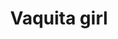 ---
title: Vaquita girl
date: 
draft: false

# descripcion
description : Pulsera de plata 925

materials: Plata 925

color: Plata y rojo

dimensions: 16cm largo

code: 03-09-0568

type: "Pulseras"

categories: []

price: $3.710,00

price_eftvo: $3.150,00

# Images
# first image will be shown in the product page
images:
  # - image: "images/path_to_image"
  # La ubicacion de las imagenes es imagenes/Pulseras/Pulseras.Plata/03-09-0568-vaquita-girl
  - image: "./images/pulseras/plata/03-09-0568.JPG"
---
